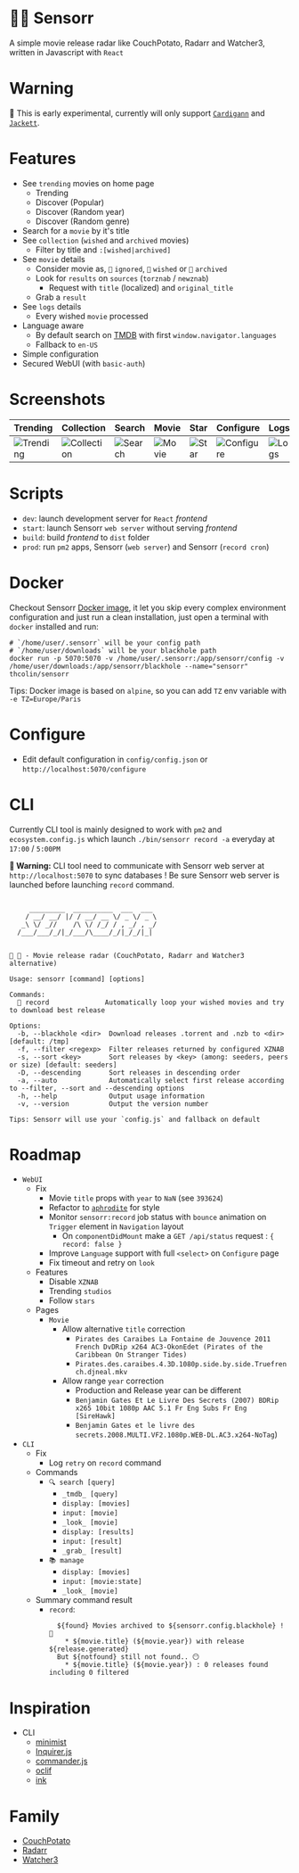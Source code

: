 # 🍿📼 Sensorr

A simple movie release radar like CouchPotato, Radarr and Watcher3, written in Javascript with `React`

# Warning
🚨 This is early experimental, currently will only support [`Cardigann`](https://github.com/cardigann/cardigann) and [`Jackett`](https://github.com/Jackett/Jackett).

# Features
* See `trending` movies on home page
  * Trending
  * Discover (Popular)
  * Discover (Random year)
  * Discover (Random genre)
* Search for a `movie` by it's title
* See `collection` (`wished` and `archived` movies)
  * Filter by title and `:[wished|archived]`
* See `movie` details
  * Consider movie as, `🔕` `ignored`, `🍿` `wished` or `📼` `archived`
  * Look for `results` on `sources` (`torznab` / `newznab`)
    * Request with `title` (localized) and `original_title`
  * Grab a `result`
* See `logs` details
  * Every wished `movie` processed
* Language aware
  * By default search on [TMDB](https://www.themoviedb.org/) with first `window.navigator.languages`
  * Fallback to `en-US`
* Simple configuration
* Secured WebUI (with `basic-auth`)

# Screenshots
| Trending | Collection | Search | Movie | Star | Configure | Logs |
|----------|------------|--------|-------|------|-----------|------|
| ![Trending](https://raw.githubusercontent.com/thcolin/sensorr/master/doc/screenshots/trending.jpg?raw=true) | ![Collection](https://raw.githubusercontent.com/thcolin/sensorr/master/doc/screenshots/collection.jpg?raw=true) | ![Search](https://raw.githubusercontent.com/thcolin/sensorr/master/doc/screenshots/search.jpg?raw=true) | ![Movie](https://raw.githubusercontent.com/thcolin/sensorr/master/doc/screenshots/movie.jpg?raw=true) | ![Star](https://raw.githubusercontent.com/thcolin/sensorr/master/doc/screenshots/star.jpg?raw=true) | ![Configure](https://raw.githubusercontent.com/thcolin/sensorr/master/doc/screenshots/configure.jpg?raw=true) | ![Logs](https://raw.githubusercontent.com/thcolin/sensorr/master/doc/screenshots/logs.jpg?raw=true) |

# Scripts
  * `dev`: launch development server for `React` _frontend_
  * `start`: launch Sensorr `web server` without serving _frontend_
  * `build`: build _frontend_ to `dist` folder
  * `prod`: run `pm2` apps, Sensorr (`web server`) and Sensorr (`record cron`)

# Docker
Checkout Sensorr [Docker image](https://hub.docker.com/r/thcolin/sensorr/), it let you skip every complex environment configuration and just run a clean installation, just open a terminal with `docker` installed and run:

```
# `/home/user/.sensorr` will be your config path
# `/home/user/downloads` will be your blackhole path
docker run -p 5070:5070 -v /home/user/.sensorr:/app/sensorr/config -v /home/user/downloads:/app/sensorr/blackhole --name="sensorr" thcolin/sensorr
```

Tips: Docker image is based on `alpine`, so you can add `TZ` env variable with `-e TZ=Europe/Paris`

# Configure
* Edit default configuration in `config/config.json` or `http://localhost:5070/configure`

# CLI
Currently CLI tool is mainly designed to work with `pm2` and `ecosystem.config.js` which launch `./bin/sensorr record -a` everyday at `17:00` / `5:00PM`

**🚨 Warning:** CLI tool need to communicate with Sensorr web server at `http://localhost:5070` to sync databases ! Be sure Sensorr web server is launched before launching `record` command.

```

     _________  __________  ___  ___
    / __/ __/ |/ / __/ __ \/ _ \/ _ \
   _\ \/ _//    /\ \/ /_/ / , _/ , _/
  /___/___/_/|_/___/\____/_/|_/_/|_|


🍿 📼 - Movie release radar (CouchPotato, Radarr and Watcher3 alternative)

Usage: sensorr [command] [options]

Commands:
  📼 record              Automatically loop your wished movies and try to download best release

Options:
  -b, --blackhole <dir>  Download releases .torrent and .nzb to <dir> [default: /tmp]
  -f, --filter <regexp>  Filter releases returned by configured XZNAB
  -s, --sort <key>       Sort releases by <key> (among: seeders, peers or size) [default: seeders]
  -D, --descending       Sort releases in descending order
  -a, --auto             Automatically select first release according to --filter, --sort and --descending options
  -h, --help             Output usage information
  -v, --version          Output the version number

Tips: Sensorr will use your `config.js` and fallback on default
```

# Roadmap
* `WebUI`
  * Fix
    * Movie `title` props with `year` to `NaN` (see `393624`)
    * Refactor to [`aphrodite`](https://github.com/Khan/aphrodite) for style
    * Monitor `sensorr:record` job status with `bounce` animation on `Trigger` element in `Navigation` layout
      * On `componentDidMount` make a `GET /api/status` request : `{ record: false }`
    * Improve `Language` support with full `<select>` on `Configure` page
    * Fix timeout and retry on `look`
  * Features
    * Disable `XZNAB`
    * Trending `studios`
    * Follow `stars`
  * Pages
    * `Movie`
      * Allow alternative `title` correction
        * `Pirates des Caraibes La Fontaine de Jouvence 2011 French DvDRip x264 AC3-OkonEdet (Pirates of the Caribbean On Stranger Tides) `
        * `Pirates.des.caraibes.4.3D.1080p.side.by.side.Truefrench.djneal.mkv`
      * Allow range `year` correction
        * Production and Release year can be different
        * `Benjamin Gates Et Le Livre Des Secrets (2007) BDRip x265 10bit 1080p AAC 5.1 Fr Eng Subs Fr Eng [SireHawk]`
        * `Benjamin Gates et le livre des secrets.2008.MULTI.VF2.1080p.WEB-DL.AC3.x264-NoTag`)
* `CLI`
  * Fix
    * Log `retry` on `record` command
  * Commands
    * `🔍 search [query]`
      * `_tmdb_ [query]`
      * `display: [movies]`
      * `input: [movie]`
      * `_look_ [movie]`
      * `display: [results]`
      * `input: [result]`
      * `_grab_ [result]`
    * `📚 manage`
      * `display: [movies]`
      * `input: [movie:state]`
      * `_look_ [movie]`
  * Summary command result
    * `record`:
      ```
        ${found} Movies archived to ${sensorr.config.blackhole} ! 🎉
          * ${movie.title} (${movie.year}) with release ${release.generated}
        But ${notfound} still not found.. 😶
          * ${movie.title} (${movie.year}) : 0 releases found including 0 filtered
      ```

# Inspiration
* CLI
  * [minimist](https://github.com/substack/minimist)
  * [Inquirer.js](https://github.com/SBoudrias/Inquirer.js)
  * [commander.js](https://github.com/tj/commander.js)
  * [oclif](https://github.com/oclif/oclif)
  * [ink](https://github.com/vadimdemedes/ink)

# Family
* [CouchPotato](https://github.com/CouchPotato/CouchPotatoServer)
* [Radarr](https://github.com/Radarr/Radarr)
* [Watcher3](https://github.com/nosmokingbandit/Watcher3)
